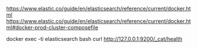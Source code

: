 https://www.elastic.co/guide/en/elasticsearch/reference/current/docker.html
https://www.elastic.co/guide/en/elasticsearch/reference/current/docker.html#docker-prod-cluster-composefile

docker exec -ti elasticsearch bash
curl http://127.0.0.1:9200/_cat/health
